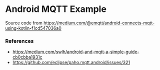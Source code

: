# Android MQTT Example

Source code from https://medium.com/@emqtt/android-connects-mqtt-using-kotlin-f1cd547036a0

### References
* https://medium.com/swlh/android-and-mqtt-a-simple-guide-cb0cbba1931c
* https://github.com/eclipse/paho.mqtt.android/issues/321
